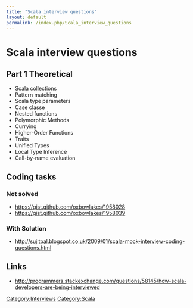 ```yaml
---
title: "Scala interview questions"
layout: default
permalink: /index.php/Scala_interview_questions
---
```


# Scala interview questions

## Part 1 Theoretical
- Scala collections
- Pattern matching
- Scala type parameters
- Case classe
- Nested functions
- Polymorphic Methods
- Currying
- Higher-Order Functions
- Traits
- Unified Types
- Local Type Inference
- Call-by-name evaluation

## Coding tasks
### Not solved
- https://gist.github.com/oxbowlakes/1958028
- https://gist.github.com/oxbowlakes/1958039

### With Solution
- http://sujitpal.blogspot.co.uk/2009/01/scala-mock-interview-coding-questions.html

## Links
- http://programmers.stackexchange.com/questions/58145/how-scala-developers-are-being-interviewed


[Category:Interviews](Category_Interviews)
[Category:Scala](Category_Scala)